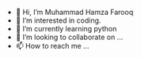 - 👋 Hi, I’m Muhammad Hamza Farooq
- 👀 I’m interested in coding.
- 🌱 I’m currently learning python
- 💞️ I’m looking to collaborate on ...
- 📫 How to reach me ...

<!---
hamxism/hamxism is a ✨ special ✨ repository because its `README.md` (this file) appears on your GitHub profile.
You can click the Preview link to take a look at your changes.
--->
